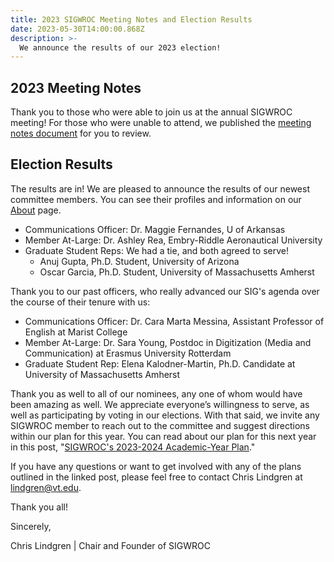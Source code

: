 ```yaml
---
title: 2023 SIGWROC Meeting Notes and Election Results
date: 2023-05-30T14:00:00.868Z
description: >-
  We announce the results of our 2023 election!
---
```


## 2023 Meeting Notes

Thank you to those who were able to join us at the annual SIGWROC meeting! For those who were unable to attend, we published the [meeting notes document](https://docs.google.com/document/d/11MyOBwxQ7KRn2m8YXmQhhhWm4hYHKt7-nlSZvJnzEC8/edit?usp=sharing) for you to review.

## Election Results

The results are in! We are pleased to announce the results of our newest committee members. You can see their profiles and information on our [About](/about) page. 

- Communications Officer: Dr. Maggie Fernandes, U of Arkansas
- Member At-Large: Dr. Ashley Rea, Embry-Riddle Aeronautical University 	
- Graduate Student Reps: We had a tie, and both agreed to serve!
    - Anuj Gupta, Ph.D. Student, University of Arizona
    - Oscar Garcia, Ph.D. Student, University of Massachusetts Amherst

Thank you to our past officers, who really advanced our SIG's agenda over the course of their tenure with us:

- Communications Officer: Dr. Cara Marta Messina, Assistant Professor of English at Marist College
- Member At-Large: Dr. Sara Young, Postdoc in Digitization (Media and Communication) at Erasmus University Rotterdam
- Graduate Student Rep: Elena Kalodner-Martin, Ph.D. Candidate at University of Massachusetts Amherst 

Thank you as well to all of our nominees, any one of whom would have been amazing as well. We appreciate everyone’s willingness to serve, as well as participating by voting in our elections. With that said, we invite any SIGWROC member to reach out to the committee and suggest directions within our plan for this year. You can read about our plan for this next year in this post, "[SIGWROC's 2023-2024 Academic-Year Plan](/post/2023-2024-sigwroc-plan)."

If you have any questions or want to get involved with any of the plans outlined in the linked post, please feel free to contact Chris Lindgren at lindgren@vt.edu.

Thank you all!

Sincerely,

Chris Lindgren | Chair and Founder of SIGWROC
